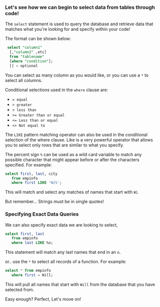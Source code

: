 ### Let's see how we can begin to select data from tables through code!

The `select` statement is used to query the database and retrieve data that matches what you're looking for and specify within your code!

The format can be shown below:

```SQL
 select "column1"
  [,"column2" ,etc]
  from "tablename"
  [where "condition"];
  [] = optional
```

You can select as many column as you would like, or you can use a `*` to select all columns.

Conditional selections used in the `where` clause are:  

* `= equal`
* `> greater`
* `< less than`
* `>= Greater than or equal`
* `<= Less than or equal`
* `<> Not equal to`


The `LIKE` pattern matching operator can also be used in the conditional selection of the where clause. Like is a very powerful operator that allows you to select only rows that are similar to what you specify.

The percent sign `%` can be used as a wild card variable to match any possible character that might appear before or after the characters specified. For example:

```SQL
select first, last, city
   from empinfo
   where first LIKE 'Wi%';
```

This will match and select any matches of names that start with `Wi`

But remember... Strings must be in single quotes!

### Specifying Exact Data Queries

We can also specify exact data we are looking to select,

```SQL
select first, last
   from empinfo
   where last LIKE %o;
```

This statement will match any last names that end in an `o`.

or.. use the `*` to select all records of a function. For example:

```SQL
select * from empinfo
   where first = Will;
```

This will pull all names that start with `Will` from the database that you have selected from.

Easy enough? Perfect, Let's move on!
